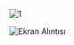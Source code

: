 ![1](https://github.com/erenssimsek/Proje_6_Yemek_Tarifi_Uygulamasi/assets/93097999/0c4b8523-ddb4-4673-99a3-957b590b797a)

![Ekran Alıntısı](https://github.com/erenssimsek/Proje_6_Yemek_Tarifi_Uygulamasi/assets/93097999/39120a5a-3201-4ef9-b9c2-1e3256145679)
